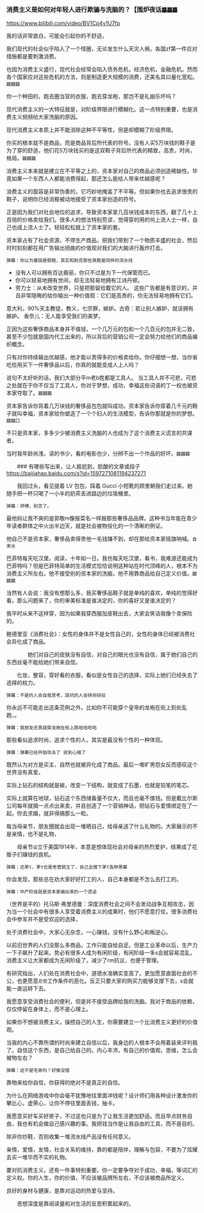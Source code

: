 ### 消费主义是如何对年轻人进行欺骗与洗脑的？【围炉夜话`龘龘龘`
https://www.bilibili.com/video/BV1Cp4y1U7fp

我的话非常直白，可能会引起你的不舒适，

我们现代的社会似乎陷入了一个怪圈，无论发生什么天灾人祸，各国zf第一件应对措施都是要刺激消费。

也因为消费主义盛行，现代社会经常会陷入债务危机，经济危机，金融危机。然而各个国家应对这些危机的方法，则是制造更大规模的消费，还美名其曰量化宽松。`龖龖龖`

你一个种田的，跑去圈当官的衣服，跑去穿龙袍，那岂不是礼崩乐坏吗？

现代消费主义的一大特征就是，对阶级界限进行模糊化。这一点特别重要，也是消费主义频频给大家洗脑的原因。

现代消费主义本质上并不能消除这种不平等性，但是却模糊了阶级界限。

你买的根本就不是商品，而是商品背后所代表的符号。没有人买5万块钱的鞋子是为了穿的舒适，他们花5万块钱买的是这双鞋子背后所代表的精致，高贵，时尚，格局。`龖龖龖`

消费主义本来就是建立在不平等之上的，资本家对自己的商品必须创造稀缺性。毕竟如果一个东西人人都能消费得起，那还怎么能给人带来优越感呢？

消费主义的面容是非常伪善的，它巧妙地掩盖了不平等。但如果你也去追求很贵的鞋子，说明你已经消极被动地接受了资本家创造的符号。

正是因为我们对社会地位的追求，导致资本家拿几百块钱成本的东西，翻了几十上百倍的价格卖给我们。很多人的想法特别荒谬，觉得穿的用的何上流人士一样，自己也成上流人士了。轻轻松松就上了资本家的套。

资本家占有了社会资源，不停生产商品，把我们带到了一个物质丰盛的社会，然后时时刻刻都在用广告输出扭曲的价值观对我们的大脑进行轰炸打击。

`弹幕：你以为莆田是假鞋，其实和耐克那些真鞋是同样的流水线`

- 没有人可以拥有百达翡丽，你只不过是为下一代保管而已。
- 你可以轻易地拥有世间，却无法轻易地拥有江诗丹顿。
- 劳力士：从未改变世界，只是把那留给戴它的人。
这些广告都是有意识的，并且非常隐晦的给你输出一种价值观：它们是高贵的，你无法轻易地拥有它们。

意大利，90%天主教徒，教义，七宗罪，嫉妒。古奇：若让别人嫉妒，就该拥有嫉妒。
香奈儿：无人能享受我们的美梦。

正因为这些奢侈商品本身并不值钱，一个几万元的包和一个几百元的包并无二致，甚至不少包就是国内代工出来的，所以背后的营销公司一定会努力给他们的商品编织概念。

只有对你持续输出优越感，他才能以贵得多的价格卖给你。你仔细想一想，当你省吃俭用买下一件奢侈品以后，你真的就能变成人上人吗？

说句不太好听的话，我们大部分平m老b姓都是工具人。
当工具人并不可悲，可悲之处就在于你不仅当了工具人，你对于梦想，成功，幸福这些词语的丁一权也被资本家夺取了。`龖龖龖`

资本家告诉你背着几万块钱的奢侈品包包就叫成功。资本家告诉你穿着几千元的鞋子就叫幸福，资本家给你塑造了一个个妇人的生活模型，告诉你那就是你的梦想。`龖龖囗`

不只是资本家，多多少少被消费主义洗脑的人也成为了这个消费主义谎言的共谋者。

当时我年龄尚浅，读的书少，看的电影也少，分辨不出一个作品的好坏。`龖龖龖`

　　### 有哪些写出来，让人尴尬到，脸酸的文章或段子
　　https://baijiahao.baidu.com/s?id=1597271081194237271

　　我回过头，看见提着 LV 包包，踩着 Gucci 小短靴的顾里朝我们走过来。她随手把一杯只喝了一小半的奶茶丢进路边的垃圾桶里。

`弹幕：师傅，别念了。`

最他妈让我不爽的是郭敬m像报菜名一样报那些奢侈品品牌。这种书当年能在青少年读者群体之中火出半边天，就是社会被物役化的一个清晰的例证。

他自己不是资本家，奢侈品卖得贵他一毛钱赚不到，却在那给资本家摇旗呐喊。`自来水`

巴菲特每天吃汉堡，阅读，十年如一日。我也每天吃汉堡，看书，我难道还能成为巴菲特吗？但是巴菲特简单的生活模式恰恰说明这种站在时代顶峰的人，根本不为消费主义所左右。他不接受别的资本家的洗脑，他不用靠商品给自己定义价值。`龖龖龖`

当然有人会说：我没有想那么多，我买奢侈品鞋子就是单纯的喜欢，单纯的觉得好看。那么问题来了，你的审美标准是谁决定的，你的喜好又是谁决定的？

我平时从来不这样穿，因为如果我穿西服加皮鞋出去，大家会笑话我像个卖保险的。

鲍德里亚《消费社会》：女性的身体并不是女性自己的，女性的身体已经被消费社会异化成了商品。

　　　　她们对自己的皮肤没有自信，对自己的眼光也没有自信，属于她们自己的东西丝毫不能给她们带来自信。

　　化妆，整容，穿好看的衣服，看似是女性自己的选择，实际上她们已经失去了选择的权力。

`弹幕：不是的人会自我思考，踩坑的人会拼命辩驳`

你永远不可能走出这条范例之外，比如你不可能穿个皇帝的龙袍在街上到处乱跑，。

`弹幕：我朋友还真就穿龙袍在街上跑哈哈哈哈`

那些看似追求时尚，追求个性的人，其实是最没有个性的一种体现。

`弹幕：弹幕已经开始攻击了 说到心缝了`

既然认为对方是买主，自然也就被异化成了商品。最后一堆旷男怨女反而感叹这个世界没有真爱。

实际上钻石的结构就是碳，改变一下结构，就变成了石墨，也就是铅笔的笔芯。

实际上就算在地球，钻石这个东西储备量不仅大，而且也毫不值钱。但是戴比尔斯公司每年就搞一点点出来卖，并且创造了一个营销神话，把钻石与爱情绑定在了一起。你去求婚，就非得搞那么一粒。

每当母亲节，朋友圈就会出现一堆晒自己，给母亲送了什么礼物的。大家展示的不是亲情，也不是礼物，

　　母亲节`设`立于美国1914年，本意是想体现社会对母亲的热烈爱护，结果成了花贩子们赚钱的良机。

`弹幕：还茅t，茅t也是老营销王了，自己去搜下茅t各种黑幕`

你会发现，那些总在劝大家好好打工的人，自己本身都是不怎么去打工的。

`弹幕：中产阶级就是资本家编出来的一个谎话`

（世界是平的）托马斯·弗里德曼：深度消费社会之间不会发动战争互相攻击，因为当一个社会中有很多人享受着消费主义的成果时，他们不愿意打仗。很多消费社会中参军并不是受欢迎的选择，

处于消费社会中，大家心无杂念，一心赚钱，没有什么野心和叛逆心。

以前旧世界的人们没那么多商品，工作只能自给自足。但是工业革命以后，生产力一下子飙升了起来。势必有很多人成为有闲阶级，有闲阶级一多s会就容易混乱，消费主义让大家都成为无闲阶级了。减少了rm抗议，也便于管理。

有研究指出，人们处在消费社会中，道德水准确实变高了。更加愿意直面社会的不公，也更愿意`忍受`工作条件的恶化。反正只要大家的购买力能够支撑下去，s会就能一直运转下去。

我愿意享受消费社会的便利，但是并不接受品牌给我的洗脑。我对于商品的依赖，仅仅停留在身体上，而不是心理上。

如果你不想被消费主义，操控自己的人生，你需要建立一个比消费主义更好的价值观。

当我的内心不靠所谓的时尚来建立自信以后，我身边的人根本不会用着装来评判我了。自信这个东西，是自己给自己的。内心丰沛，有自己的价值观，思维，怎么会被物左右？

`弹幕：这不是宅男吗？好像没错`

靠物来给你自信，你获得的绝对不是真正的自信。

为什么在网络游戏中你会毫不犹豫地往里面冲钱呢？设计师们用各种设计激发你的攀比心，虚荣心，让你不停往里面丢钱，抽卡。

我愿意买好车买好房子，不过这也只是为了让我生活更加舒适。而且早点财务自由，我也有机会做自己感兴趣的事。我把钱当作是让我自由的工具，而不是目的。

除非你炒鞋，否则收集一堆流水线产品没有任何意义。

亲情，爱情，友情，社会关系的维持，靠的都是陪伴，理解与包容，不要为了炫耀去买一堆华而不实的礼物。

要对抗消费主义，还有一件事特别重要。你一定要争夺对于成功，幸福，等词汇的定义权。你的人生，你的价值，不应该被品牌所左右，不应该被商品所定义。

良好的身材与健康，是靠对运动的热爱与坚持。

　　思想深度是靠阅读量和对生活的反思积累起来的。
